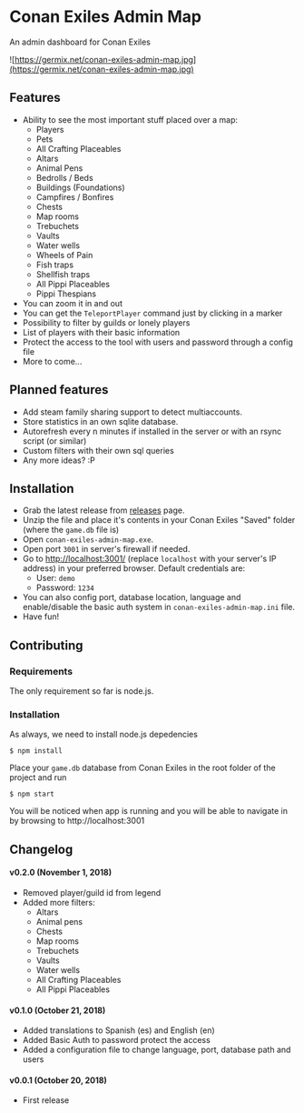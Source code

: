 # Conan Exiles Admin Map

An admin dashboard for Conan Exiles

![https://germix.net/conan-exiles-admin-map.jpg](https://germix.net/conan-exiles-admin-map.jpg)

## Features

- Ability to see the most important stuff placed over a map:
  - Players
  - Pets
  - All Crafting Placeables
  - Altars
  - Animal Pens
  - Bedrolls / Beds
  - Buildings (Foundations)
  - Campfires / Bonfires
  - Chests
  - Map rooms
  - Trebuchets
  - Vaults
  - Water wells
  - Wheels of Pain
  - Fish traps
  - Shellfish traps
  - All Pippi Placeables
  - Pippi Thespians
- You can zoom it in and out
- You can get the `TeleportPlayer` command just by clicking in a marker
- Possibility to filter by guilds or lonely players
- List of players with their basic information
- Protect the access to the tool with users and password through a config file
- More to come...

## Planned features

- Add steam family sharing support to detect multiaccounts.
- Store statistics in an own sqlite database.
- Autorefresh every n minutes if installed in the server or with an rsync script (or similar)
- Custom filters with their own sql queries
- Any more ideas? :P

## Installation

- Grab the latest release from [releases](https://github.com/germanrcuriel/conan-exiles-admin-map/releases) page.
- Unzip the file and place it's contents in your Conan Exiles "Saved" folder (where the `game.db` file is)
- Open `conan-exiles-admin-map.exe`.
- Open port `3001` in server's firewall if needed.
- Go to [http://localhost:3001/](http://localhost:3001/) (replace `localhost` with your server's IP address) in your preferred browser. Default credentials are:
    - User: `demo`
    - Password: `1234`
- You can also config port, database location, language and enable/disable the basic auth system in `conan-exiles-admin-map.ini` file.
- Have fun!

## Contributing

### Requirements

The only requirement so far is node.js.

### Installation

As always, we need to install node.js depedencies

```
$ npm install
```

Place your `game.db` database from Conan Exiles in the root folder of the project and run

```
$ npm start
```

You will be noticed when app is running and you will be able to navigate in by browsing to http://localhost:3001

## Changelog

#### v0.2.0 (November 1, 2018)

- Removed player/guild id from legend
- Added more filters:
    - Altars
    - Animal pens
    - Chests
    - Map rooms
    - Trebuchets
    - Vaults
    - Water wells
    - All Crafting Placeables
    - All Pippi Placeables

#### v0.1.0 (October 21, 2018)

- Added translations to Spanish (es) and English (en)
- Added Basic Auth to password protect the access
- Added a configuration file to change language, port, database path and users

#### v0.0.1 (October 20, 2018)

- First release
